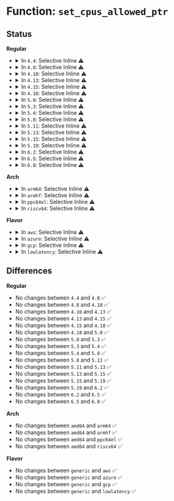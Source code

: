 # Function: <code>set_cpus_allowed_ptr</code>

## Status
<b>Regular</b>
<ul>
<li>
<details>
<summary>In <code>4.4</code>: Selective Inline ⚠️</summary>

```c
int set_cpus_allowed_ptr(struct task_struct *p, const struct cpumask *new_mask);
```

**Collision:** Unique Global

**Inline:** Selective

**Transformation:** False

**Instances:**

```
In kernel/sched/core.c (ffffffff810ab720)
Location: kernel/sched/core.c:1261
Inline: True
Inline callers:
  - kernel/sched/core.c:sched_init_smp
Direct callers:
  - init/main.c:kernel_init_freeable
  - kernel/workqueue.c:worker_attach_to_pool
  - kernel/workqueue.c:workqueue_cpu_up_callback
  - kernel/workqueue.c:workqueue_cpu_up_callback
  - kernel/kthread.c:kthread_create_on_node
  - kernel/kthread.c:kthreadd
  - kernel/reboot.c:migrate_to_reboot_cpu
  - kernel/cpuset.c:update_tasks_cpumask
  - kernel/cpuset.c:cpuset_attach
  - mm/vmscan.c:kswapd
  - drivers/acpi/processor_throttling.c:acpi_processor_get_throttling
  - drivers/acpi/processor_throttling.c:acpi_processor_get_throttling
```
**Symbols:**

```
ffffffff810ab720-ffffffff810ab732: set_cpus_allowed_ptr (STB_GLOBAL)
```
</details>
</li>
<li>
<details>
<summary>In <code>4.8</code>: Selective Inline ⚠️</summary>

```c
int set_cpus_allowed_ptr(struct task_struct *p, const struct cpumask *new_mask);
```

**Collision:** Unique Global

**Inline:** Selective

**Transformation:** False

**Instances:**

```
In kernel/sched/core.c (ffffffff81fa6e88)
Location: kernel/sched/core.c:1197
Inline: True
Inline callers:
  - kernel/sched/core.c:sched_init_smp
Direct callers:
  - init/main.c:kernel_init_freeable
  - kernel/workqueue.c:workqueue_online_cpu
  - kernel/workqueue.c:workqueue_online_cpu
  - kernel/workqueue.c:worker_attach_to_pool
  - kernel/kthread.c:kthreadd
  - kernel/kthread.c:kthread_create_on_node
  - kernel/reboot.c:migrate_to_reboot_cpu
  - kernel/cpuset.c:cpuset_fork
  - kernel/cpuset.c:cpuset_attach
  - kernel/cpuset.c:update_tasks_cpumask
  - mm/vmscan.c:kswapd
  - mm/compaction.c:kcompactd
  - drivers/acpi/processor_throttling.c:acpi_processor_get_throttling
  - drivers/acpi/processor_throttling.c:acpi_processor_get_throttling
```
**Symbols:**

```
ffffffff810ae380-ffffffff810ae392: set_cpus_allowed_ptr (STB_GLOBAL)
```
</details>
</li>
<li>
<details>
<summary>In <code>4.10</code>: Selective Inline ⚠️</summary>

```c
int set_cpus_allowed_ptr(struct task_struct *p, const struct cpumask *new_mask);
```

**Collision:** Unique Global

**Inline:** Selective

**Transformation:** False

**Instances:**

```
In kernel/sched/core.c (ffffffff81fe2a2a)
Location: kernel/sched/core.c:1208
Inline: True
Inline callers:
  - kernel/sched/core.c:sched_init_smp
Direct callers:
  - init/main.c:kernel_init_freeable
  - kernel/workqueue.c:workqueue_online_cpu
  - kernel/workqueue.c:workqueue_online_cpu
  - kernel/workqueue.c:worker_attach_to_pool
  - kernel/kthread.c:kthreadd
  - kernel/kthread.c:__kthread_create_on_node
  - kernel/reboot.c:migrate_to_reboot_cpu
  - kernel/irq/manage.c:irq_thread_check_affinity
  - kernel/cpuset.c:cpuset_fork
  - kernel/cpuset.c:cpuset_attach
  - kernel/cpuset.c:update_tasks_cpumask
  - mm/vmscan.c:kswapd_cpu_online
  - mm/vmscan.c:kswapd
  - mm/compaction.c:kcompactd_cpu_online
  - mm/compaction.c:kcompactd
  - drivers/acpi/processor_throttling.c:acpi_processor_get_throttling
  - drivers/acpi/processor_throttling.c:acpi_processor_get_throttling
```
**Symbols:**

```
ffffffff810b44e0-ffffffff810b44f2: set_cpus_allowed_ptr (STB_GLOBAL)
```
</details>
</li>
<li>
<details>
<summary>In <code>4.13</code>: Selective Inline ⚠️</summary>

```c
int set_cpus_allowed_ptr(struct task_struct *p, const struct cpumask *new_mask);
```

**Collision:** Unique Global

**Inline:** Selective

**Transformation:** False

**Instances:**

```
In kernel/sched/core.c (ffffffff820c32f2)
Location: kernel/sched/core.c:1132
Inline: True
Inline callers:
  - kernel/sched/core.c:sched_init_smp
Direct callers:
  - init/main.c:rest_init
  - kernel/workqueue.c:workqueue_online_cpu
  - kernel/workqueue.c:workqueue_online_cpu
  - kernel/workqueue.c:worker_attach_to_pool
  - kernel/kthread.c:kthreadd
  - kernel/kthread.c:__kthread_create_on_node
  - kernel/reboot.c:migrate_to_reboot_cpu
  - kernel/irq/manage.c:irq_thread_check_affinity
  - kernel/cgroup/cpuset.c:cpuset_attach
  - kernel/cgroup/cpuset.c:update_tasks_cpumask
  - mm/vmscan.c:kswapd_cpu_online
  - mm/vmscan.c:kswapd
  - mm/compaction.c:kcompactd_cpu_online
  - mm/compaction.c:kcompactd
```
**Symbols:**

```
ffffffff810b04e0-ffffffff810b04f2: set_cpus_allowed_ptr (STB_GLOBAL)
```
</details>
</li>
<li>
<details>
<summary>In <code>4.15</code>: Selective Inline ⚠️</summary>

```c
int set_cpus_allowed_ptr(struct task_struct *p, const struct cpumask *new_mask);
```

**Collision:** Unique Global

**Inline:** Selective

**Transformation:** False

**Instances:**

```
In kernel/sched/core.c (ffffffff826cb3a8)
Location: kernel/sched/core.c:1147
Inline: True
Inline callers:
  - kernel/sched/core.c:sched_init_smp
Direct callers:
  - init/main.c:rest_init
  - kernel/workqueue.c:workqueue_online_cpu
  - kernel/workqueue.c:workqueue_online_cpu
  - kernel/workqueue.c:worker_attach_to_pool
  - kernel/kthread.c:kthreadd
  - kernel/kthread.c:__kthread_create_on_node
  - kernel/reboot.c:migrate_to_reboot_cpu
  - kernel/irq/manage.c:irq_thread_check_affinity
  - kernel/cgroup/cpuset.c:cpuset_attach
  - kernel/cgroup/cpuset.c:update_tasks_cpumask
  - mm/vmscan.c:kswapd_cpu_online
  - mm/vmscan.c:kswapd
  - mm/compaction.c:kcompactd_cpu_online
  - mm/compaction.c:kcompactd
```
**Symbols:**

```
ffffffff810b7910-ffffffff810b7922: set_cpus_allowed_ptr (STB_GLOBAL)
```
</details>
</li>
<li>
<details>
<summary>In <code>4.18</code>: Selective Inline ⚠️</summary>

```c
int set_cpus_allowed_ptr(struct task_struct *p, const struct cpumask *new_mask);
```

**Collision:** Unique Global

**Inline:** Selective

**Transformation:** False

**Instances:**

```
In kernel/sched/core.c (ffffffff826f5524)
Location: kernel/sched/core.c:1144
Inline: True
Inline callers:
  - kernel/sched/core.c:sched_init_smp
Direct callers:
  - init/main.c:rest_init
  - kernel/workqueue.c:workqueue_online_cpu
  - kernel/workqueue.c:workqueue_online_cpu
  - kernel/workqueue.c:worker_attach_to_pool
  - kernel/kthread.c:kthreadd
  - kernel/kthread.c:__kthread_create_on_node
  - kernel/reboot.c:migrate_to_reboot_cpu
  - kernel/irq/manage.c:irq_thread_check_affinity
  - kernel/cgroup/cpuset.c:cpuset_attach
  - kernel/cgroup/cpuset.c:update_tasks_cpumask
  - mm/vmscan.c:kswapd_cpu_online
  - mm/vmscan.c:kswapd
  - mm/compaction.c:kcompactd_cpu_online
  - mm/compaction.c:kcompactd
```
**Symbols:**

```
ffffffff810bf480-ffffffff810bf492: set_cpus_allowed_ptr (STB_GLOBAL)
```
</details>
</li>
<li>
<details>
<summary>In <code>5.0</code>: Selective Inline ⚠️</summary>

```c
int set_cpus_allowed_ptr(struct task_struct *p, const struct cpumask *new_mask);
```

**Collision:** Unique Global

**Inline:** Selective

**Transformation:** False

**Instances:**

```
In kernel/sched/core.c (ffffffff828ac36e)
Location: kernel/sched/core.c:1139
Inline: True
Inline callers:
  - kernel/sched/core.c:sched_init_smp
Direct callers:
  - init/main.c:rest_init
  - kernel/workqueue.c:workqueue_online_cpu
  - kernel/workqueue.c:workqueue_online_cpu
  - kernel/workqueue.c:worker_attach_to_pool
  - kernel/kthread.c:kthreadd
  - kernel/kthread.c:__kthread_create_on_node
  - kernel/reboot.c:migrate_to_reboot_cpu
  - kernel/irq/manage.c:irq_thread_check_affinity
  - kernel/cgroup/cpuset.c:cpuset_attach
  - kernel/cgroup/cpuset.c:update_tasks_cpumask
  - mm/vmscan.c:kswapd_cpu_online
  - mm/vmscan.c:kswapd
  - mm/compaction.c:kcompactd_cpu_online
  - mm/compaction.c:kcompactd
```
**Symbols:**

```
ffffffff810c8780-ffffffff810c8792: set_cpus_allowed_ptr (STB_GLOBAL)
```
</details>
</li>
<li>
<details>
<summary>In <code>5.3</code>: Selective Inline ⚠️</summary>

```c
int set_cpus_allowed_ptr(struct task_struct *p, const struct cpumask *new_mask);
```

**Collision:** Unique Global

**Inline:** Selective

**Transformation:** False

**Instances:**

```
In kernel/sched/core.c (ffffffff828c4c46)
Location: kernel/sched/core.c:1581
Inline: True
Inline callers:
  - kernel/sched/core.c:sched_init_smp
Direct callers:
  - init/main.c:rest_init
  - kernel/workqueue.c:workqueue_online_cpu
  - kernel/workqueue.c:workqueue_online_cpu
  - kernel/workqueue.c:worker_attach_to_pool
  - kernel/kthread.c:kthreadd
  - kernel/kthread.c:__kthread_create_on_node
  - kernel/reboot.c:migrate_to_reboot_cpu
  - kernel/irq/manage.c:irq_thread_check_affinity
  - kernel/cgroup/cpuset.c:cpuset_attach
  - kernel/cgroup/cpuset.c:update_tasks_cpumask
  - mm/vmscan.c:kswapd_cpu_online
  - mm/vmscan.c:kswapd
  - mm/compaction.c:kcompactd_cpu_online
  - mm/compaction.c:kcompactd
```
**Symbols:**

```
ffffffff810d0190-ffffffff810d01a2: set_cpus_allowed_ptr (STB_GLOBAL)
```
</details>
</li>
<li>
<details>
<summary>In <code>5.4</code>: Selective Inline ⚠️</summary>

```c
int set_cpus_allowed_ptr(struct task_struct *p, const struct cpumask *new_mask);
```

**Collision:** Unique Global

**Inline:** Selective

**Transformation:** False

**Instances:**

```
In kernel/sched/core.c (ffffffff828cd21d)
Location: kernel/sched/core.c:1701
Inline: True
Inline callers:
  - kernel/sched/core.c:sched_init_smp
Direct callers:
  - init/main.c:rest_init
  - kernel/workqueue.c:workqueue_online_cpu
  - kernel/workqueue.c:workqueue_online_cpu
  - kernel/workqueue.c:worker_attach_to_pool
  - kernel/kthread.c:kthreadd
  - kernel/kthread.c:__kthread_create_on_node
  - kernel/reboot.c:migrate_to_reboot_cpu
  - kernel/irq/manage.c:irq_thread_check_affinity
  - kernel/cgroup/cpuset.c:cpuset_attach
  - kernel/cgroup/cpuset.c:update_tasks_cpumask
  - mm/vmscan.c:kswapd_cpu_online
  - mm/vmscan.c:kswapd
  - mm/compaction.c:kcompactd_cpu_online
  - mm/compaction.c:kcompactd
```
**Symbols:**

```
ffffffff810da140-ffffffff810da152: set_cpus_allowed_ptr (STB_GLOBAL)
```
</details>
</li>
<li>
<details>
<summary>In <code>5.8</code>: Selective Inline ⚠️</summary>

```c
int set_cpus_allowed_ptr(struct task_struct *p, const struct cpumask *new_mask);
```

**Collision:** Unique Global

**Inline:** Selective

**Transformation:** False

**Instances:**

```
In kernel/sched/core.c (ffffffff82cee691)
Location: kernel/sched/core.c:1771
Inline: True
Inline callers:
  - kernel/sched/core.c:sched_init_smp
Direct callers:
  - init/main.c:rest_init
  - kernel/workqueue.c:workqueue_online_cpu
  - kernel/workqueue.c:rebind_workers
  - kernel/workqueue.c:worker_attach_to_pool
  - kernel/kthread.c:kthreadd
  - kernel/kthread.c:__kthread_create_on_node
  - kernel/reboot.c:migrate_to_reboot_cpu
  - kernel/irq/manage.c:irq_thread_check_affinity
  - kernel/cgroup/cpuset.c:cpuset_attach
  - kernel/cgroup/cpuset.c:update_tasks_cpumask
  - mm/vmscan.c:kswapd
  - mm/compaction.c:kcompactd_cpu_online
  - mm/compaction.c:kcompactd
```
**Symbols:**

```
ffffffff810e2de0-ffffffff810e2df2: set_cpus_allowed_ptr (STB_GLOBAL)
```
</details>
</li>
<li>
<details>
<summary>In <code>5.11</code>: Selective Inline ⚠️</summary>

```c
int set_cpus_allowed_ptr(struct task_struct *p, const struct cpumask *new_mask);
```

**Collision:** Unique Global

**Inline:** Selective

**Transformation:** False

**Instances:**

```
In kernel/sched/core.c (ffffffff82fdad49)
Location: kernel/sched/core.c:2395
Inline: True
Inline callers:
  - kernel/sched/core.c:sched_init_smp
Direct callers:
  - init/main.c:rest_init
  - kernel/workqueue.c:workqueue_online_cpu
  - kernel/workqueue.c:rebind_workers
  - kernel/workqueue.c:unbind_workers
  - kernel/workqueue.c:worker_attach_to_pool
  - kernel/kthread.c:kthreadd
  - kernel/kthread.c:__kthread_create_on_node
  - kernel/reboot.c:migrate_to_reboot_cpu
  - kernel/irq/manage.c:irq_thread_check_affinity
  - kernel/cgroup/cpuset.c:cpuset_attach
  - kernel/cgroup/cpuset.c:update_tasks_cpumask
  - mm/vmscan.c:kswapd
  - mm/compaction.c:kcompactd_cpu_online
  - mm/compaction.c:kcompactd
```
**Symbols:**

```
ffffffff810e0530-ffffffff810e0542: set_cpus_allowed_ptr (STB_GLOBAL)
```
</details>
</li>
<li>
<details>
<summary>In <code>5.13</code>: Selective Inline ⚠️</summary>

```c
int set_cpus_allowed_ptr(struct task_struct *p, const struct cpumask *new_mask);
```

**Collision:** Unique Global

**Inline:** Selective

**Transformation:** False

**Instances:**

```
In kernel/sched/core.c (ffffffff831e5847)
Location: kernel/sched/core.c:2416
Inline: True
Inline callers:
  - kernel/sched/core.c:sched_init_smp
Direct callers:
  - init/main.c:rest_init
  - kernel/workqueue.c:workqueue_offline_cpu
  - kernel/workqueue.c:workqueue_online_cpu
  - kernel/workqueue.c:workqueue_online_cpu
  - kernel/workqueue.c:worker_attach_to_pool
  - kernel/kthread.c:kthreadd
  - kernel/kthread.c:__kthread_create_on_node
  - kernel/reboot.c:migrate_to_reboot_cpu
  - kernel/irq/manage.c:irq_thread_check_affinity
  - kernel/cgroup/cpuset.c:cpuset_attach
  - kernel/cgroup/cpuset.c:update_tasks_cpumask
  - mm/vmscan.c:kswapd
  - mm/compaction.c:kcompactd_cpu_online
  - mm/compaction.c:kcompactd
  - fs/io_uring.c:io_sq_thread
  - fs/io_uring.c:io_sq_thread
  - fs/io-wq.c:io_wq_worker_affinity
  - fs/io-wq.c:create_io_worker
```
**Symbols:**

```
ffffffff810e2350-ffffffff810e2362: set_cpus_allowed_ptr (STB_GLOBAL)
```
</details>
</li>
<li>
<details>
<summary>In <code>5.15</code>: Selective Inline ⚠️</summary>

```c
int set_cpus_allowed_ptr(struct task_struct *p, const struct cpumask *new_mask);
```

**Collision:** Unique Global

**Inline:** Selective

**Transformation:** False

**Instances:**

```
In kernel/sched/core.c (ffffffff832c97b7)
Location: kernel/sched/core.c:2851
Inline: True
Inline callers:
  - kernel/sched/core.c:sched_init_smp
  - kernel/sched/core.c:force_compatible_cpus_allowed_ptr
Direct callers:
  - init/main.c:rest_init
  - kernel/workqueue.c:workqueue_offline_cpu
  - kernel/workqueue.c:workqueue_online_cpu
  - kernel/workqueue.c:workqueue_online_cpu
  - kernel/workqueue.c:worker_attach_to_pool
  - kernel/kthread.c:kthreadd
  - kernel/kthread.c:__kthread_create_on_node
  - kernel/reboot.c:migrate_to_reboot_cpu
  - kernel/irq/manage.c:irq_thread_check_affinity
  - kernel/cgroup/cpuset.c:cpuset_attach
  - kernel/cgroup/cpuset.c:update_tasks_cpumask
  - mm/vmscan.c:kswapd
  - mm/compaction.c:kcompactd_cpu_online
  - mm/compaction.c:kcompactd
  - fs/io_uring.c:io_sq_thread
  - fs/io_uring.c:io_sq_thread
  - fs/io-wq.c:io_init_new_worker
```
**Symbols:**

```
ffffffff810f86c0-ffffffff810f8721: set_cpus_allowed_ptr (STB_GLOBAL)
```
</details>
</li>
<li>
<details>
<summary>In <code>5.19</code>: Selective Inline ⚠️</summary>

```c
int set_cpus_allowed_ptr(struct task_struct *p, const struct cpumask *new_mask);
```

**Collision:** Unique Global

**Inline:** Selective

**Transformation:** False

**Instances:**

```
In kernel/sched/core.c (ffffffff8347ca49)
Location: kernel/sched/core.c:2950
Inline: True
Inline callers:
  - kernel/sched/core.c:sched_init_smp
  - kernel/sched/core.c:force_compatible_cpus_allowed_ptr
Direct callers:
  - init/main.c:rest_init
  - kernel/workqueue.c:workqueue_online_cpu
  - kernel/workqueue.c:workqueue_online_cpu
  - kernel/workqueue.c:unbind_workers
  - kernel/workqueue.c:unbind_workers
  - kernel/workqueue.c:worker_attach_to_pool
  - kernel/kthread.c:kthreadd
  - kernel/kthread.c:kthread
  - kernel/reboot.c:migrate_to_reboot_cpu
  - kernel/irq/manage.c:irq_thread_check_affinity
  - kernel/cgroup/cpuset.c:cpuset_attach
  - kernel/cgroup/cpuset.c:update_tasks_cpumask
  - mm/vmscan.c:kswapd
  - mm/compaction.c:kcompactd_cpu_online
  - mm/compaction.c:kcompactd
  - io_uring/io_uring.c:io_sq_thread
  - io_uring/io_uring.c:io_sq_thread
  - io_uring/io-wq.c:io_init_new_worker
```
**Symbols:**

```
ffffffff811149a0-ffffffff81114a1e: set_cpus_allowed_ptr (STB_GLOBAL)
```
</details>
</li>
<li>
<details>
<summary>In <code>6.2</code>: Selective Inline ⚠️</summary>

```c
int set_cpus_allowed_ptr(struct task_struct *p, const struct cpumask *new_mask);
```

**Collision:** Unique Global

**Inline:** Selective

**Transformation:** False

**Instances:**

```
In kernel/sched/core.c (ffffffff83ea7f7e)
Location: kernel/sched/core.c:3017
Inline: True
Inline callers:
  - kernel/sched/core.c:sched_init_smp
  - kernel/sched/core.c:force_compatible_cpus_allowed_ptr
Direct callers:
  - init/main.c:rest_init
  - kernel/workqueue.c:workqueue_online_cpu
  - kernel/workqueue.c:workqueue_online_cpu
  - kernel/workqueue.c:unbind_workers
  - kernel/workqueue.c:unbind_workers
  - kernel/workqueue.c:worker_attach_to_pool
  - kernel/kthread.c:kthreadd
  - kernel/kthread.c:kthread
  - kernel/reboot.c:migrate_to_reboot_cpu
  - kernel/irq/manage.c:irq_thread_check_affinity
  - kernel/cgroup/cpuset.c:cpuset_attach
  - kernel/cgroup/cpuset.c:cpuset_attach
  - kernel/cgroup/cpuset.c:update_tasks_cpumask
  - mm/vmscan.c:kswapd
  - mm/compaction.c:kcompactd_cpu_online
  - mm/compaction.c:kcompactd
  - io_uring/sqpoll.c:io_sq_thread
  - io_uring/sqpoll.c:io_sq_thread
  - io_uring/io-wq.c:io_init_new_worker
```
**Symbols:**

```
ffffffff8113bd50-ffffffff8113bda9: set_cpus_allowed_ptr (STB_GLOBAL)
```
</details>
</li>
<li>
<details>
<summary>In <code>6.5</code>: Selective Inline ⚠️</summary>

```c
int set_cpus_allowed_ptr(struct task_struct *p, const struct cpumask *new_mask);
```

**Collision:** Unique Global

**Inline:** Selective

**Transformation:** False

**Instances:**

```
In kernel/sched/core.c (ffffffff836ccffe)
Location: kernel/sched/core.c:3193
Inline: True
Inline callers:
  - kernel/sched/core.c:sched_init_smp
  - kernel/sched/core.c:force_compatible_cpus_allowed_ptr
Direct callers:
  - init/main.c:rest_init
  - kernel/workqueue.c:workqueue_online_cpu
  - kernel/workqueue.c:workqueue_online_cpu
  - kernel/workqueue.c:unbind_worker
  - kernel/workqueue.c:unbind_worker
  - kernel/workqueue.c:worker_attach_to_pool
  - kernel/kthread.c:kthreadd
  - kernel/kthread.c:kthread
  - kernel/reboot.c:migrate_to_reboot_cpu
  - kernel/irq/manage.c:irq_thread_check_affinity
  - kernel/cgroup/cpuset.c:cpuset_fork
  - kernel/cgroup/cpuset.c:cpuset_attach_task
  - kernel/cgroup/cpuset.c:update_tasks_cpumask
  - kernel/trace/trace_hwlat.c:move_to_next_cpu
  - mm/vmscan.c:kswapd
  - mm/compaction.c:kcompactd_cpu_online
  - mm/compaction.c:kcompactd
  - io_uring/sqpoll.c:io_sq_thread
  - io_uring/sqpoll.c:io_sq_thread
  - io_uring/io-wq.c:io_init_new_worker
```
**Symbols:**

```
ffffffff8114f270-ffffffff8114f2c9: set_cpus_allowed_ptr (STB_GLOBAL)
```
</details>
</li>
<li>
<details>
<summary>In <code>6.8</code>: Selective Inline ⚠️</summary>

```c
int set_cpus_allowed_ptr(struct task_struct *p, const struct cpumask *new_mask);
```

**Collision:** Unique Global

**Inline:** Selective

**Transformation:** False

**Instances:**

```
In kernel/sched/core.c (ffffffff838fe3de)
Location: kernel/sched/core.c:3223
Inline: True
Inline callers:
  - kernel/sched/core.c:sched_init_smp
  - kernel/sched/core.c:force_compatible_cpus_allowed_ptr
Direct callers:
  - init/main.c:rest_init
  - kernel/workqueue.c:workqueue_online_cpu
  - kernel/workqueue.c:workqueue_online_cpu
  - kernel/workqueue.c:workqueue_online_cpu
  - kernel/workqueue.c:unbind_worker
  - kernel/workqueue.c:unbind_worker
  - kernel/workqueue.c:worker_attach_to_pool
  - kernel/kthread.c:kthreadd
  - kernel/kthread.c:kthread
  - kernel/reboot.c:migrate_to_reboot_cpu
  - kernel/irq/manage.c:irq_thread_check_affinity
  - kernel/cgroup/cpuset.c:cpuset_fork
  - kernel/cgroup/cpuset.c:cpuset_attach_task
  - kernel/cgroup/cpuset.c:update_tasks_cpumask
  - kernel/trace/trace_hwlat.c:move_to_next_cpu
  - mm/vmscan.c:kswapd
  - mm/compaction.c:kcompactd_cpu_online
  - mm/compaction.c:kcompactd
  - io_uring/sqpoll.c:io_sq_thread
  - io_uring/sqpoll.c:io_sq_thread
  - io_uring/io-wq.c:io_init_new_worker
```
**Symbols:**

```
ffffffff8115b110-ffffffff8115b169: set_cpus_allowed_ptr (STB_GLOBAL)
```
</details>
</li>
</ul>
<b>Arch</b>
<ul>
<li>
<details>
<summary>In <code>arm64</code>: Selective Inline ⚠️</summary>

```c
int set_cpus_allowed_ptr(struct task_struct *p, const struct cpumask *new_mask);
```

**Collision:** Unique Global

**Inline:** Selective

**Transformation:** False

**Instances:**

```
In kernel/sched/core.c (ffff800011444aec)
Location: kernel/sched/core.c:1701
Inline: True
Inline callers:
  - kernel/sched/core.c:sched_init_smp
Direct callers:
  - init/main.c:rest_init
  - kernel/workqueue.c:workqueue_online_cpu
  - kernel/workqueue.c:workqueue_online_cpu
  - kernel/workqueue.c:worker_attach_to_pool
  - kernel/kthread.c:kthreadd
  - kernel/kthread.c:__kthread_create_on_node
  - kernel/reboot.c:migrate_to_reboot_cpu
  - kernel/cgroup/cpuset.c:cpuset_attach
  - kernel/cgroup/cpuset.c:update_tasks_cpumask
  - mm/vmscan.c:kswapd_cpu_online
  - mm/vmscan.c:kswapd
  - mm/compaction.c:kcompactd_cpu_online
  - mm/compaction.c:kcompactd
```
**Symbols:**

```
ffff800010139b48-ffff800010139b80: set_cpus_allowed_ptr (STB_GLOBAL)
```
</details>
</li>
<li>
<details>
<summary>In <code>armhf</code>: Selective Inline ⚠️</summary>

```c
int set_cpus_allowed_ptr(struct task_struct *p, const struct cpumask *new_mask);
```

**Collision:** Unique Global

**Inline:** Selective

**Transformation:** False

**Instances:**

```
In kernel/sched/core.c (c151eb7c)
Location: kernel/sched/core.c:1701
Inline: True
Inline callers:
  - kernel/sched/core.c:sched_init_smp
Direct callers:
  - init/main.c:rest_init
  - kernel/workqueue.c:workqueue_online_cpu
  - kernel/workqueue.c:workqueue_online_cpu
  - kernel/workqueue.c:worker_attach_to_pool
  - kernel/kthread.c:kthreadd
  - kernel/kthread.c:__kthread_create_on_node
  - kernel/reboot.c:migrate_to_reboot_cpu
  - kernel/cgroup/cpuset.c:cpuset_attach
  - kernel/cgroup/cpuset.c:update_tasks_cpumask
  - mm/vmscan.c:kswapd
  - mm/compaction.c:kcompactd
```
**Symbols:**

```
c038991c-c038993c: set_cpus_allowed_ptr (STB_GLOBAL)
```
</details>
</li>
<li>
<details>
<summary>In <code>ppc64el</code>: Selective Inline ⚠️</summary>

```c
int set_cpus_allowed_ptr(struct task_struct *p, const struct cpumask *new_mask);
```

**Collision:** Unique Global

**Inline:** Selective

**Transformation:** False

**Instances:**

```
In kernel/sched/core.c (c0000000013692b0)
Location: kernel/sched/core.c:1701
Inline: True
Inline callers:
  - kernel/sched/core.c:sched_init_smp
Direct callers:
  - init/main.c:rest_init
  - kernel/workqueue.c:workqueue_online_cpu
  - kernel/workqueue.c:workqueue_online_cpu
  - kernel/workqueue.c:worker_attach_to_pool
  - kernel/kthread.c:kthreadd
  - kernel/kthread.c:__kthread_create_on_node
  - kernel/reboot.c:migrate_to_reboot_cpu
  - kernel/cgroup/cpuset.c:cpuset_attach
  - kernel/cgroup/cpuset.c:update_tasks_cpumask
  - mm/vmscan.c:kswapd_cpu_online
  - mm/vmscan.c:kswapd
  - mm/compaction.c:kcompactd_cpu_online
  - mm/compaction.c:kcompactd
```
**Symbols:**

```
c000000000187060-c000000000187078: set_cpus_allowed_ptr (STB_GLOBAL)
```
</details>
</li>
<li>
<details>
<summary>In <code>riscv64</code>: Selective Inline ⚠️</summary>

```c
int set_cpus_allowed_ptr(struct task_struct *p, const struct cpumask *new_mask);
```

**Collision:** Unique Global

**Inline:** Selective

**Transformation:** False

**Instances:**

```
In kernel/sched/core.c (ffffffe000006992)
Location: kernel/sched/core.c:1701
Inline: True
Inline callers:
  - kernel/sched/core.c:sched_init_smp
Direct callers:
  - init/main.c:rest_init
  - kernel/workqueue.c:workqueue_online_cpu
  - kernel/workqueue.c:workqueue_online_cpu
  - kernel/workqueue.c:worker_attach_to_pool
  - kernel/kthread.c:kthreadd
  - kernel/kthread.c:__kthread_create_on_node
  - kernel/reboot.c:migrate_to_reboot_cpu
  - kernel/cgroup/cpuset.c:cpuset_attach
  - kernel/cgroup/cpuset.c:update_tasks_cpumask
  - mm/vmscan.c:kswapd
  - mm/compaction.c:kcompactd
```
**Symbols:**

```
ffffffe0000e9728-ffffffe0000e975c: set_cpus_allowed_ptr (STB_GLOBAL)
```
</details>
</li>
</ul>
<b>Flavor</b>
<ul>
<li>
<details>
<summary>In <code>aws</code>: Selective Inline ⚠️</summary>

```c
int set_cpus_allowed_ptr(struct task_struct *p, const struct cpumask *new_mask);
```

**Collision:** Unique Global

**Inline:** Selective

**Transformation:** False

**Instances:**

```
In kernel/sched/core.c (ffffffff828b6010)
Location: kernel/sched/core.c:1701
Inline: True
Inline callers:
  - kernel/sched/core.c:sched_init_smp
Direct callers:
  - init/main.c:rest_init
  - kernel/workqueue.c:workqueue_online_cpu
  - kernel/workqueue.c:workqueue_online_cpu
  - kernel/workqueue.c:worker_attach_to_pool
  - kernel/kthread.c:kthreadd
  - kernel/kthread.c:__kthread_create_on_node
  - kernel/reboot.c:migrate_to_reboot_cpu
  - kernel/irq/manage.c:irq_thread_check_affinity
  - kernel/cgroup/cpuset.c:cpuset_attach
  - kernel/cgroup/cpuset.c:update_tasks_cpumask
  - mm/vmscan.c:kswapd_cpu_online
  - mm/vmscan.c:kswapd
  - mm/compaction.c:kcompactd_cpu_online
  - mm/compaction.c:kcompactd
```
**Symbols:**

```
ffffffff810d45f0-ffffffff810d4602: set_cpus_allowed_ptr (STB_GLOBAL)
```
</details>
</li>
<li>
<details>
<summary>In <code>azure</code>: Selective Inline ⚠️</summary>

```c
int set_cpus_allowed_ptr(struct task_struct *p, const struct cpumask *new_mask);
```

**Collision:** Unique Global

**Inline:** Selective

**Transformation:** False

**Instances:**

```
In kernel/sched/core.c (ffffffff828ae19b)
Location: kernel/sched/core.c:1701
Inline: True
Inline callers:
  - kernel/sched/core.c:sched_init_smp
Direct callers:
  - init/main.c:rest_init
  - kernel/workqueue.c:workqueue_online_cpu
  - kernel/workqueue.c:workqueue_online_cpu
  - kernel/workqueue.c:worker_attach_to_pool
  - kernel/kthread.c:kthreadd
  - kernel/kthread.c:__kthread_create_on_node
  - kernel/reboot.c:migrate_to_reboot_cpu
  - kernel/irq/manage.c:irq_thread_check_affinity
  - kernel/cgroup/cpuset.c:cpuset_attach
  - kernel/cgroup/cpuset.c:update_tasks_cpumask
  - mm/vmscan.c:kswapd_cpu_online
  - mm/vmscan.c:kswapd
  - mm/compaction.c:kcompactd_cpu_online
  - mm/compaction.c:kcompactd
```
**Symbols:**

```
ffffffff810c2c40-ffffffff810c2c52: set_cpus_allowed_ptr (STB_GLOBAL)
```
</details>
</li>
<li>
<details>
<summary>In <code>gcp</code>: Selective Inline ⚠️</summary>

```c
int set_cpus_allowed_ptr(struct task_struct *p, const struct cpumask *new_mask);
```

**Collision:** Unique Global

**Inline:** Selective

**Transformation:** False

**Instances:**

```
In kernel/sched/core.c (ffffffff828c8f0f)
Location: kernel/sched/core.c:1701
Inline: True
Inline callers:
  - kernel/sched/core.c:sched_init_smp
Direct callers:
  - init/main.c:rest_init
  - kernel/workqueue.c:workqueue_online_cpu
  - kernel/workqueue.c:workqueue_online_cpu
  - kernel/workqueue.c:worker_attach_to_pool
  - kernel/kthread.c:kthreadd
  - kernel/kthread.c:__kthread_create_on_node
  - kernel/reboot.c:migrate_to_reboot_cpu
  - kernel/irq/manage.c:irq_thread_check_affinity
  - kernel/cgroup/cpuset.c:cpuset_attach
  - kernel/cgroup/cpuset.c:update_tasks_cpumask
  - mm/vmscan.c:kswapd_cpu_online
  - mm/vmscan.c:kswapd
  - mm/compaction.c:kcompactd_cpu_online
  - mm/compaction.c:kcompactd
```
**Symbols:**

```
ffffffff810d1430-ffffffff810d1442: set_cpus_allowed_ptr (STB_GLOBAL)
```
</details>
</li>
<li>
<details>
<summary>In <code>lowlatency</code>: Selective Inline ⚠️</summary>

```c
int set_cpus_allowed_ptr(struct task_struct *p, const struct cpumask *new_mask);
```

**Collision:** Unique Global

**Inline:** Selective

**Transformation:** False

**Instances:**

```
In kernel/sched/core.c (ffffffff828ce266)
Location: kernel/sched/core.c:1701
Inline: True
Inline callers:
  - kernel/sched/core.c:sched_init_smp
Direct callers:
  - init/main.c:rest_init
  - kernel/workqueue.c:workqueue_online_cpu
  - kernel/workqueue.c:workqueue_online_cpu
  - kernel/workqueue.c:worker_attach_to_pool
  - kernel/kthread.c:kthreadd
  - kernel/kthread.c:__kthread_create_on_node
  - kernel/reboot.c:migrate_to_reboot_cpu
  - kernel/irq/manage.c:irq_thread_check_affinity
  - kernel/cgroup/cpuset.c:cpuset_attach
  - kernel/cgroup/cpuset.c:update_tasks_cpumask
  - mm/vmscan.c:kswapd_cpu_online
  - mm/vmscan.c:kswapd
  - mm/compaction.c:kcompactd_cpu_online
  - mm/compaction.c:kcompactd
```
**Symbols:**

```
ffffffff810dbd90-ffffffff810dbda2: set_cpus_allowed_ptr (STB_GLOBAL)
```
</details>
</li>
</ul>

## Differences
<b>Regular</b>
<ul>
<li>
No changes between <code>4.4</code> and <code>4.8</code> ✅
</li>
<li>
No changes between <code>4.8</code> and <code>4.10</code> ✅
</li>
<li>
No changes between <code>4.10</code> and <code>4.13</code> ✅
</li>
<li>
No changes between <code>4.13</code> and <code>4.15</code> ✅
</li>
<li>
No changes between <code>4.15</code> and <code>4.18</code> ✅
</li>
<li>
No changes between <code>4.18</code> and <code>5.0</code> ✅
</li>
<li>
No changes between <code>5.0</code> and <code>5.3</code> ✅
</li>
<li>
No changes between <code>5.3</code> and <code>5.4</code> ✅
</li>
<li>
No changes between <code>5.4</code> and <code>5.8</code> ✅
</li>
<li>
No changes between <code>5.8</code> and <code>5.11</code> ✅
</li>
<li>
No changes between <code>5.11</code> and <code>5.13</code> ✅
</li>
<li>
No changes between <code>5.13</code> and <code>5.15</code> ✅
</li>
<li>
No changes between <code>5.15</code> and <code>5.19</code> ✅
</li>
<li>
No changes between <code>5.19</code> and <code>6.2</code> ✅
</li>
<li>
No changes between <code>6.2</code> and <code>6.5</code> ✅
</li>
<li>
No changes between <code>6.5</code> and <code>6.8</code> ✅
</li>
</ul>
<b>Arch</b>
<ul>
<li>
No changes between <code>amd64</code> and <code>arm64</code> ✅
</li>
<li>
No changes between <code>amd64</code> and <code>armhf</code> ✅
</li>
<li>
No changes between <code>amd64</code> and <code>ppc64el</code> ✅
</li>
<li>
No changes between <code>amd64</code> and <code>riscv64</code> ✅
</li>
</ul>
<b>Flavor</b>
<ul>
<li>
No changes between <code>generic</code> and <code>aws</code> ✅
</li>
<li>
No changes between <code>generic</code> and <code>azure</code> ✅
</li>
<li>
No changes between <code>generic</code> and <code>gcp</code> ✅
</li>
<li>
No changes between <code>generic</code> and <code>lowlatency</code> ✅
</li>
</ul>
